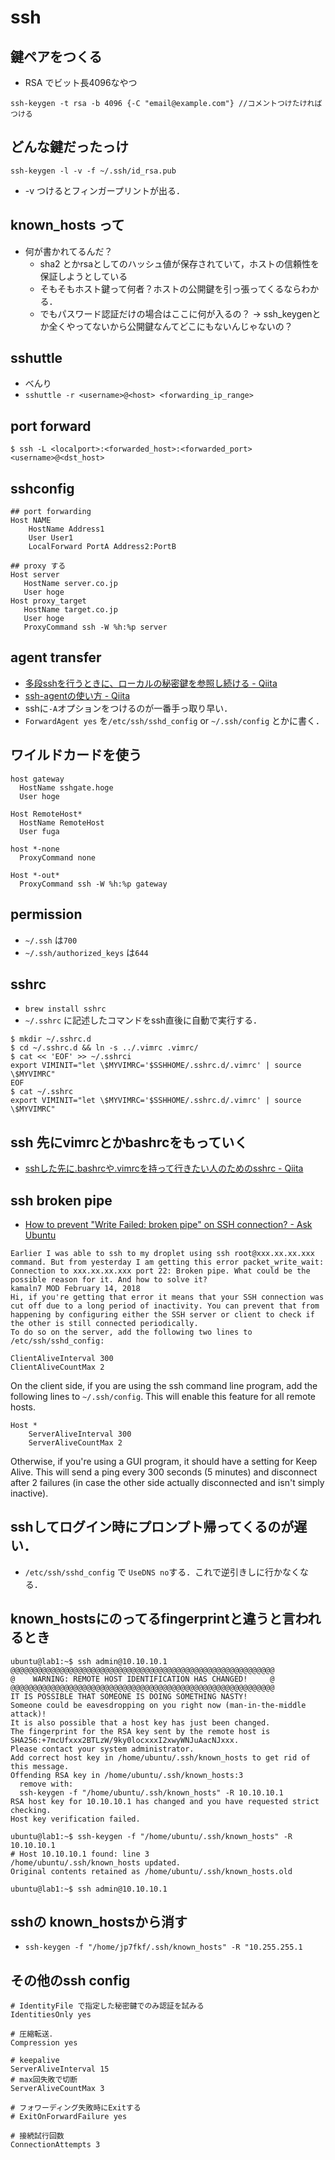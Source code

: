 # ssh
## 鍵ペアをつくる
- RSA でビット長4096なやつ
```
ssh-keygen -t rsa -b 4096 {-C "email@example.com"} //コメントつけたければつける
```


## どんな鍵だったっけ
```
ssh-keygen -l -v -f ~/.ssh/id_rsa.pub
```
- -v つけるとフィンガープリントが出る．

## known_hosts って
- 何が書かれてるんだ？
  - sha2 とかrsaとしてのハッシュ値が保存されていて，ホストの信頼性を保証しようとしている
  - そもそもホスト鍵って何者？ホストの公開鍵を引っ張ってくるならわかる．
  - でもパスワード認証だけの場合はここに何が入るの？ -> ssh_keygenとか全くやってないから公開鍵なんてどこにもないんじゃないの？

## sshuttle
- べんり
- `sshuttle -r <username>@<host> <forwarding_ip_range>`

## port forward
```
$ ssh -L <localport>:<forwarded_host>:<forwarded_port> <username>@<dst_host>
```

## sshconfig
```
## port forwarding
Host NAME
    HostName Address1
    User User1
    LocalForward PortA Address2:PortB

## proxy する
Host server
   HostName server.co.jp
   User hoge
Host proxy_target
   HostName target.co.jp
   User hoge
   ProxyCommand ssh -W %h:%p server
   ```

## agent transfer
- [多段sshを行うときに、ローカルの秘密鍵を参照し続ける - Qiita](https://qiita.com/ymd_/items/5eb833ad757bd8b3e6c3)
- [ssh-agentの使い方 - Qiita](https://qiita.com/isaoshimizu/items/84ac5a0b1d42b9d355cf)
- sshに`-A`オプションをつけるのが一番手っ取り早い．
- `ForwardAgent yes` を`/etc/ssh/sshd_config` or `~/.ssh/config` とかに書く．

## ワイルドカードを使う
```
host gateway
  HostName sshgate.hoge
  User hoge

Host RemoteHost*
  HostName RemoteHost
  User fuga

host *-none
  ProxyCommand none

Host *-out*
  ProxyCommand ssh -W %h:%p gateway
```

## permission
- `~/.ssh` は`700`
- `~/.ssh/authorized_keys` は`644`

## sshrc
- `brew install sshrc`
- `~/.sshrc` に記述したコマンドをssh直後に自動で実行する．
```
$ mkdir ~/.sshrc.d
$ cd ~/.sshrc.d && ln -s ../.vimrc .vimrc/
$ cat << 'EOF' >> ~/.sshrci
export VIMINIT="let \$MYVIMRC='$SSHHOME/.sshrc.d/.vimrc' | source \$MYVIMRC"
EOF
$ cat ~/.sshrc
export VIMINIT="let \$MYVIMRC='$SSHHOME/.sshrc.d/.vimrc' | source \$MYVIMRC"
```

## ssh 先にvimrcとかbashrcをもっていく
- [sshした先に.bashrcや.vimrcを持って行きたい人のためのsshrc - Qiita](https://qiita.com/ikuwow/items/ba4ca57fd67c06fd1b19)

## ssh broken pipe
- [How to prevent "Write Failed: broken pipe" on SSH connection? - Ask Ubuntu](https://askubuntu.com/questions/127369/how-to-prevent-write-failed-broken-pipe-on-ssh-connection)
```
Earlier I was able to ssh to my droplet using ssh root@xxx.xx.xx.xxx command. But from yesterday I am getting this error packet_write_wait: Connection to xxx.xx.xx.xxx port 22: Broken pipe. What could be the possible reason for it. And how to solve it?
kamaln7 MOD February 14, 2018
Hi, if you're getting that error it means that your SSH connection was cut off due to a long period of inactivity. You can prevent that from happening by configuring either the SSH server or client to check if the other is still connected periodically.
To do so on the server, add the following two lines to /etc/ssh/sshd_config:
```
```
ClientAliveInterval 300
ClientAliveCountMax 2
```
On the client side, if you are using the ssh command line program, add the following lines to `~/.ssh/config`. This will enable this feature for all remote hosts.
```
Host *
    ServerAliveInterval 300
    ServerAliveCountMax 2
```
Otherwise, if you're using a GUI program, it should have a setting for Keep Alive.
This will send a ping every 300 seconds (5 minutes) and disconnect after 2 failures (in case the other side actually disconnected and isn't simply inactive).

## sshしてログイン時にプロンプト帰ってくるのが遅い．
- `/etc/ssh/sshd_config` で `UseDNS no`する．これで逆引きしに行かなくなる．

## known_hostsにのってるfingerprintと違うと言われるとき
```
ubuntu@lab1:~$ ssh admin@10.10.10.1
@@@@@@@@@@@@@@@@@@@@@@@@@@@@@@@@@@@@@@@@@@@@@@@@@@@@@@@@@@@
@    WARNING: REMOTE HOST IDENTIFICATION HAS CHANGED!     @
@@@@@@@@@@@@@@@@@@@@@@@@@@@@@@@@@@@@@@@@@@@@@@@@@@@@@@@@@@@
IT IS POSSIBLE THAT SOMEONE IS DOING SOMETHING NASTY!
Someone could be eavesdropping on you right now (man-in-the-middle attack)!
It is also possible that a host key has just been changed.
The fingerprint for the RSA key sent by the remote host is
SHA256:+7mcUfxxx2BTLzW/9ky0locxxxI2xwyWNJuAacNJxxx.
Please contact your system administrator.
Add correct host key in /home/ubuntu/.ssh/known_hosts to get rid of this message.
Offending RSA key in /home/ubuntu/.ssh/known_hosts:3
  remove with:
  ssh-keygen -f "/home/ubuntu/.ssh/known_hosts" -R 10.10.10.1
RSA host key for 10.10.10.1 has changed and you have requested strict checking.
Host key verification failed.

ubuntu@lab1:~$ ssh-keygen -f "/home/ubuntu/.ssh/known_hosts" -R 10.10.10.1
# Host 10.10.10.1 found: line 3
/home/ubuntu/.ssh/known_hosts updated.
Original contents retained as /home/ubuntu/.ssh/known_hosts.old

ubuntu@lab1:~$ ssh admin@10.10.10.1
```

## sshの known_hostsから消す
- `ssh-keygen -f "/home/jp7fkf/.ssh/known_hosts" -R "10.255.255.1`

## その他のssh config
```
# IdentityFile で指定した秘密鍵でのみ認証を試みる
IdentitiesOnly yes

# 圧縮転送．
Compression yes

# keepalive
ServerAliveInterval 15
# max回失敗で切断
ServerAliveCountMax 3

# フォワーディング失敗時にExitする
# ExitOnForwardFailure yes

# 接続試行回数
ConnectionAttempts 3
```